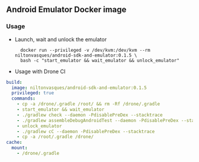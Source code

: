 ## Android Emulator Docker image

### Usage

* Launch, wait and unlock the emulator

        docker run --privileged -v /dev/kvm:/dev/kvm --rm niltonvasques/android-sdk-and-emulator:0.1.5 \
        bash -c "start_emulator && wait_emulator && unlock_emulator"

* Usage with Drone CI

```yml
build:
  image: niltonvasques/android-sdk-and-emulator:0.1.5
  privileged: true
  commands:
    - cp -a /drone/.gradle /root/ && rm -Rf /drone/.gradle
    - start_emulator && wait_emulator
    - ./gradlew check --daemon -PdisablePreDex --stacktrace
    - ./gradlew assembleDebugAndroidTest --daemon -PdisablePreDex --stacktrace
    - unlock_emulator
    - ./gradlew cC --daemon -PdisablePreDex --stacktrace
    - cp -a /root/.gradle /drone/
cache:
  mount:
    - /drone/.gradle
```
